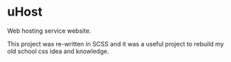 # uHost

Web hosting service website.

This project was re-written in SCSS and it was a useful project to rebuild my old school css idea and knowledge.
